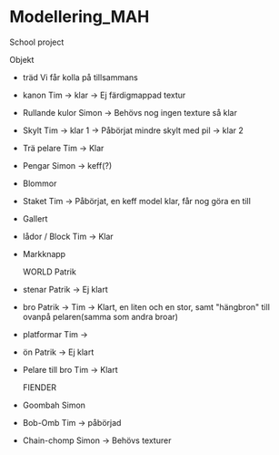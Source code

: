 ﻿# Modellering_MAH
School project

Objekt
- träd          Vi får kolla på tillsammans
- kanon         Tim -> klar -> Ej färdigmappad textur
- Rullande kulor Simon -> Behövs nog ingen texture så klar
- Skylt         Tim -> klar 1 -> Påbörjat mindre skylt med pil -> klar 2
- Trä pelare    Tim -> Klar
- Pengar	Simon -> keff(?)
- Blommor
- Staket        Tim -> Påbörjat, en keff model klar, får nog göra en till
- Gallert
- lådor / Block Tim -> Klar 
- Markknapp       	

  WORLD         Patrik 
- stenar        Patrik -> Ej klart
- bro           Patrik -> Tim -> Klart, en liten och en stor, samt "hängbron" till ovanpå pelaren(samma som andra broar)
- platformar    Tim -> 
- ön            Patrik -> Ej klart
- Pelare till bro Tim -> Klart


  FIENDER
- Goombah	Simon
- Bob-Omb	Tim -> påbörjad
- Chain-chomp   Simon -> Behövs texturer
